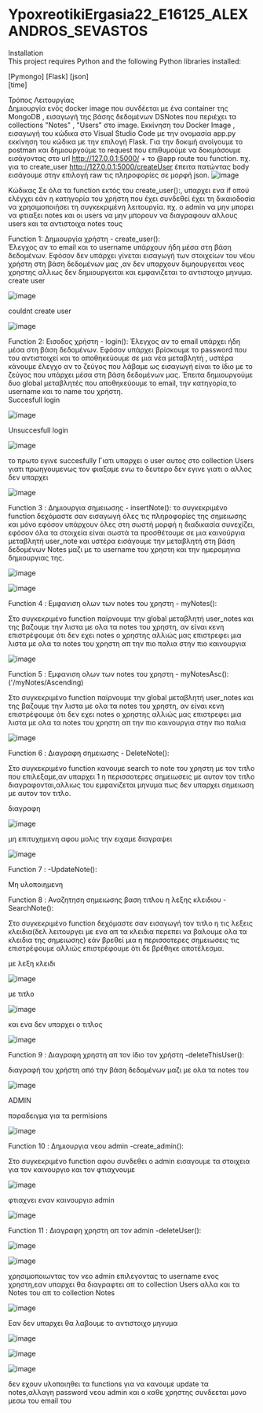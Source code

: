 # YpoxreotikiErgasia22_E16125_ALEXANDROS_SEVASTOS
Installation  
This project requires Python and the following Python libraries installed:

[Pymongo] 
[Flask] 
[json]  
[time]  



Τρόπος Λειτουργίας  
Δημιουργία ενός docker image που συνδέεται με ένα container της MongoDB , εισαγωγή της βάσης δεδομένων DSNotes που περιέχει τα collections "Notes" , "Users" στο image.
Εκκίνηση του Docker Image , εισαγωγή του κώδικα στο Visual Studio Code με την ονομασία app.py εκκίνηση του κώδικα με την επιλογή Flask.
Για την δοκιμή ανοίγουμε το postman και δημιουργούμε το request που επιθυμούμε να δοκιμάσουμε εισάγοντας στο url http://127.0.0.1:5000/ + το @app route του function. πχ. για το create_user http://127.0.0.1:5000/createUser έπειτα πατώντας body εισάγουμε στην επιλογή raw τις πληροφορίες σε μορφή json.
![image](https://user-images.githubusercontent.com/62871935/177761362-e8408b1d-416a-4e8b-b81e-1e02ba21391a.png) 

Κώδικας 
Σε όλα τα function εκτός του create_user():, υπαρχει ενα if οπού ελέγχει εάν η κατηγορία του χρήστη που έχει συνδεθεί έχει τη δικαιοδοσία να χρησιμοποιήσει τη συγκεκριμένη λειτουργία. πχ. ο admin να μην μπορει να φτιαξει notes και οι users να μην μπορουν να διαγραφουν αλλους users και τα αντιστοιχα notes τους

Function 1: Δημιουργία χρήστη - create_user():  
Έλεγχος αν το email και το username υπάρχουν ήδη μέσα στη βάση δεδομένων. Εφόσον δεν υπάρχει γίνεται εισαγωγή των στοιχείων του νέου χρήστη στη βάση δεδομένων μας ,αν δεν υπαρχουν διμηουργειται νεος χρηστης αλλιως δεν δημιουργειται και εμφανιζεται το αντιστοιχο μηνυμα. 
create user 

![image](https://user-images.githubusercontent.com/62871935/177762803-d8ccc4b2-5408-426c-9d72-a38afa6bc936.png)

couldnt create user

![image](https://user-images.githubusercontent.com/62871935/177762907-96ff6006-a848-4832-a99e-027138619d6b.png) 
  
Function 2: Εισοδος χρήστη - login(): 
Έλεγχος αν το email υπάρχει ήδη μέσα στη βάση δεδομένων. Εφόσον υπάρχει βρίσκουμε το password που του αντιστοιχεί και το αποθηκεύουμε σε μια νέα μεταβλητή , υστέρα κάνουμε έλεγχο αν το ζεύγος που λάβαμε ως εισαγωγή είναι το ίδιο με το ζεύγος που υπάρχει μέσα στη βάση δεδομένων μας. Έπειτα δημιουργούμε  δυο global μεταβλητές που αποθηκεύουμε το email, την κατηγορία,το username και το name του χρήστη.  
Succesfull login

![image](https://user-images.githubusercontent.com/62871935/177775598-e3699bb9-e9d1-49ff-a688-e0acd46d27e7.png)

Unsuccesfull login

![image](https://user-images.githubusercontent.com/62871935/177775767-a0be7e67-4604-42f6-8324-11c792d288b6.png)

το πρωτο εγινε succesfully Γιατι υπαρχει ο user αυτος στο collection Users  γιατι πρωηγουμενως τον φιαξαμε ενω το δευτερο δεν εγινε γιατι ο αλλος δεν υπαρχει

![image](https://user-images.githubusercontent.com/62871935/177776175-8f292e51-2b7c-44ed-b1e2-12261c663f05.png) 


Function 3 : Δημιουργια σημειωσης - insertNote(): 
το συγκεκριμένο function δεχόμαστε σαν εισαγωγή όλες τις πληροφορίες της σημειωσης και μόνο εφόσον υπάρχουν όλες στη σωστή μορφή η διαδικασία συνεχίζει, εφόσον όλα τα στοιχεία είναι σωστά τα προσθέτουμε σε μια καινούργια μεταβλητή user_note και υστέρα εισάγουμε την μεταβλητή στη βάση δεδομένων Notes μαζι με το username του χρηστη και την ημερομηνια δημιουργιας της. 

![image](https://user-images.githubusercontent.com/62871935/177779729-1e0f7264-2007-4c65-9b2e-55e87c0015a4.png) 
  
![image](https://user-images.githubusercontent.com/62871935/177779756-2aeedf48-d293-4d1a-8663-5b3ebc6de75d.png)  

Function 4 : Εμφανιση ολων των notes του χρηστη - myNotes():  

Στο συγκεκριμένο function παίρνουμε την global μεταβλητή user_notes και της βαζουμε την λιστα με ολα τα notes του χρηστη, αν είναι κενη επιστρέφουμε ότι δεν εχει notes ο χρηστης αλλιώς μας επιστρεφει μια λιστα με ολα τα notes του χρηστη απ την πιο παλια στην πιο καινουργια 

![image](https://user-images.githubusercontent.com/62871935/177780941-ea20265b-0d7c-4592-8df0-74df4b5f2e58.png) 


Function 5 : Εμφανιση ολων των notes του χρηστη - myNotesAsc(): ('/myNotes/Ascending) 

Στο συγκεκριμένο function παίρνουμε την global μεταβλητή user_notes και της βαζουμε την λιστα με ολα τα notes του χρηστη, αν είναι κενη επιστρέφουμε ότι δεν εχει notes ο χρηστης αλλιώς μας επιστρεφει μια λιστα με ολα τα notes του χρηστη απ την πιο καινουργια στην πιο παλια 

![image](https://user-images.githubusercontent.com/62871935/177781480-24c7ff84-2d58-47a3-b697-f5f34fef702c.png) 

Function 6 : Διαγραφη σημειωσης - DeleteNote(): 

Στο συγκεκριμένο function κανουμε search το note του χρηστη με τον τιτλο που επιλεξαμε,αν υπαρχει 1 η περισσοτερες σημειωσεις  με αυτον τον τιτλο διαγραφονται,αλλιως του εμφανιζεται μηνυμα πως δεν υπαρχει σημειωση με αυτον τον τιτλο. 

διαγραφη  

![image](https://user-images.githubusercontent.com/62871935/177782346-3d494d89-ae9a-459b-ab43-3c06e0a1abbf.png) 

μη επιτυχημενη αφου μολις την ειχαμε διαγραψει  

![image](https://user-images.githubusercontent.com/62871935/177782467-c9d27e58-6627-4997-bce8-27f1c62d2199.png) 

Function 7 :  -UpdateNote():  

Μη υλοποιημενη  

Function 8 : Αναζητηση σημειωσης βαση τιτλου η λεξης κλειδιου -SearchNote():  

Στο συγκεκριμένο function δεχόμαστε σαν εισαγωγή τον τιτλο η τις λεξεις κλειδια(δελ λειτουργει με ενα απ τα κλειδια περεπει να βαλουμε ολα τα κλειδια της σημειωσης) εάν βρεθεί μια η περισσοτερες σημειωσεις τις επιστρέφουμε αλλιώς επιστρέφουμε ότι δε βρέθηκε αποτέλεσμα. 

με λεξη κλειδι  

![image](https://user-images.githubusercontent.com/62871935/177798474-c0128347-c04f-47df-a174-e22e6653eea0.png) 

με τιτλο  
  
![image](https://user-images.githubusercontent.com/62871935/177798752-0b600c44-60d4-4699-8b2a-4a48e1c02268.png) 

και ενα δεν υπαρχει ο τιτλος  

![image](https://user-images.githubusercontent.com/62871935/177798987-aca563a4-5d0b-4f6c-8040-d07d59d5d54a.png) 



Function 9 : Διαγραφη χρηστη απ τον ίδιο τον χρήστη -deleteThisUser(): 

διαγραφή του χρήστη από την βάση δεδομένων μαζι με ολα τα notes του 

![image](https://user-images.githubusercontent.com/62871935/177799105-409471f9-4e0b-40a7-a207-17ff54341ccc.png) 

ADMIN 

παραδειγμα για τα permisions  

![image](https://user-images.githubusercontent.com/62871935/177800086-fbd16a03-1ac6-4c54-bf80-7d1607c76cbd.png) 

Function 10 : Δημιουργια νεου admin -create_admin():  

Στο συγκεκριμένο function αφου συνδεθει ο admin εισαγουμε τα στοιχεια για τον καινουργιο και τον φτιαχνουμε

![image](https://user-images.githubusercontent.com/62871935/177799743-5a1dbfb2-c914-430a-becb-081118f8bb60.png) 

φτιαχνει εναν καινουργιο admin  

![image](https://user-images.githubusercontent.com/62871935/177799879-6a7e9db7-3f91-401a-b8d6-3da7df9b0c98.png) 


Function 11 : Διαγραφη χρηστη απ τον admin -deleteUser(): 

![image](https://user-images.githubusercontent.com/62871935/177802499-b0a30bf6-fa4f-4ad8-8c81-d27a9cf37d40.png) 

![image](https://user-images.githubusercontent.com/62871935/177802556-89134ffa-5b19-4568-9873-67780664d411.png) 


χρησιμοποιωντας τον νεο admin επιλεγοντας το username ενος χρηστη,εαν υπαρχει θα διαγραφτει απ το collection Users αλλα και τα Notes του απ το collection Notes 

![image](https://user-images.githubusercontent.com/62871935/177800288-0a24285f-7690-4911-ba3b-55a4168d0894.png) 

Εαν δεν υπαρχει θα λαβουμε το αντιστοιχο μηνυμα 

![image](https://user-images.githubusercontent.com/62871935/177801963-7b48505c-196d-45ee-b2dd-cd432f491c03.png) 

![image](https://user-images.githubusercontent.com/62871935/177803416-05e4efa3-1a7e-429f-aa13-3909de06cc06.png) 

![image](https://user-images.githubusercontent.com/62871935/177803596-cdd17970-69cf-4e56-a51c-c23270be9da1.png) 
  
δεν εχουν υλοποιηθει τα functions για να κανουμε update τα notes,αλλαγη password νεου admin και ο καθε χρηστης συνδεεται μονο μεσω του email του


